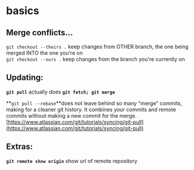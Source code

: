 # basics

## Merge conflicts...

`git checkout --theirs .` keep changes from OTHER branch, the one being merged INTO the one you're on  
`git checkout --ours .` keep changes from the branch you're currently on

## Updating:

**`git pull`** actually does **`git fetch; git merge`**

**`git pull --rebase`**does not leave behind so many "merge" commits, making for a cleaner git history. It combines your commits and remote commits without making a new commit for the merge.  
[https://www.atlassian.com/git/tutorials/syncing/git-pull](https://www.atlassian.com/git/tutorials/syncing/git-pull)

## Extras:

**`git remote show origin`** show url of remote repository

